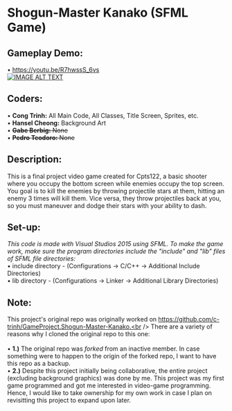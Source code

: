 # Shogun-Master Kanako (SFML Game)

## __Gameplay Demo__:
• https://youtu.be/R7hwssS_6vs<br />
[![IMAGE ALT TEXT](https://i.ytimg.com/vi/R7hwssS_6vs/hqdefault.jpg?sqp=-oaymwEZCPYBEIoBSFXyq4qpAwsIARUAAIhCGAFwAQ==&rs=AOn4CLDjoOPbs3rvSF5B6F11xBaLzqpqYw)](https://youtu.be/R7hwssS_6vs "Shogun-Master Kanako - Demo Gameplay")

## Coders:
• **Cong Trinh:** All Main Code, All Classes, Title Screen, Sprites, etc.<br />
• **Hansel Cheong:** Background Art<br />
• ~~**Gabe Berbig:** None~~<br />
• ~~**Pedro Teodoro:** None~~<br />

## Description:
This is a final project video game created for Cpts122, a basic shooter where you occupy the bottom screen while enemies occupy the top screen. You goal is to kill the enemies by throwing projectile stars at them, hitting an enemy 3 times will kill them. Vice versa, they throw projectiles back at you, so you must maneuver and dodge their stars with your ability to dash.

## Set-up:
*This code is made with Visual Studios 2015 using SFML. To make the game work, make sure the program directories include the "include" and "lib" files of SFML file directories:* <br />
• include directory - (Configurations → C/C++ → Additional Include Directories)<br />
• lib directory - (Configurations → Linker → Additional Library Directories)<br />

## Note:
This project's original repo was originally worked on https://github.com/c-trinh/GameProject.Shogun-Master-Kanako.<br />
There are a variety of reasons why I cloned the original repo to this one:<br /><br />
• **1.)** The original repo was *forked* from an inactive member. In case something were to happen to the origin of the forked repo, I want to have this repo as a backup.<br />
• **2.)** Despite this project initially being collaborative, the entire project (excluding background graphics) was done by me. This project was my first game programmed and got me interested in video-game programming. Hence, I would like to take ownership for my own work in case I plan on revisitting this project to expand upon later.
